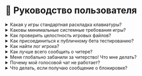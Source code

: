 # 📄 Руководство пользователя

<details>

<summary>Какая у игры стандартная раскладка клавиатуры?</summary>

W, A, S, D - управление движением\
E - взаимодействие\
C - бесшумная ходьба\
\[ПРОБЕЛ] - прыжок\
\[TAB] - Инвентарь\
\[ЛКМ] - Стрелять\
\[ПКМ] - Прицелиться\
M - Консоль администратора\
N - Список игроков\
Q - Активация голосового чата\
R - Перезарядка оружия\
V - Использовать радио/ближний чат у SCP-939\
F - Активировать способность

Горячие клавиши:\
1, 2 - Переключиться на оружие\
Ctrl - Переключиться на ключ карту (на самую высокую по уровню, имеющуюся в инвентаре)\
X - переключиться на медицинский предмет (на самый высокий по уровню, имеющийся в инвентаре)

</details>

<details>

<summary>Каковы минимальные системные требования игры?</summary>

ОС: Windows 8.1 или 10; 64 бит\
Процессор: Intel Core i5-6600k или эквивалент AMD\
Память: 6 ГБ ОЗУ\
Графика: GeForce GTX 1050 Ti с 2GB ОЗУ или эквивалент AMD, требуется DX11. Intel Graphics не поддерживается\
Жёсткий диск: 4 ГБ свободного места

</details>

<details>

<summary>Как проверить целостность игровых файлов?</summary>

* Перейдите в свою библиотеку  Steam.
* Щелкните правой кнопкой мыши на SCP: Secret Laboratory и выберите "Свойства" в нижней части списка.
* Перейдите на вкладку "Локальные файлы".
* После нажмите "Проверить целостность игровых файлов".

Пользователи Geforce Now могут сделать то же самое, сначала запустив игру на Geforce Now, а затем выполнив описанные выше действия.

</details>

<details>

<summary>Как присоединиться к публичному бета тестированию?</summary>

Библиотека Steam > SCP: Secret Laboratory > Свойства > БЕТА и выберите в меню: "beta - Публичная бета-ветка".

Обратите внимание, что опция выбора бета-версии будет доступна только в том случае, если публичная бета версия в настоящее время продолжается. Первая опубликованная версия SCP:SL всегда будет доступна для выбора в архивных целях.

</details>

<details>

<summary>Как найти лог игрока?</summary>

Расположение лога игрока:

* Библиотека Steam > SCP: Secret Laboratory > Свойства > Локальные файлы > Обзор локальных файлов.
* Запустите файл под названием 'log.bat'
* Лог игрока будет представлять собой текстовый файл с названием 'Player.log'

</details>

<details>

<summary>Как лучше всего сообщить о читере?</summary>

На данный момент сообщения о читерах лучше всего подавать владельцам сервера и администрации сервера, у которых есть доступ к боту Polaris. Обязательно сообщайте обо всех читерах администрации сервера, прежде чем выполнять следующие действия:

После сообщения о читере администрации сервера вы можете сообщить о нем сами, нажав N, чтобы открыть список игроков, а затем выбрав значок восклицания рядом с именем читера. Убедитесь, что в вашем сообщении выбран вариант, в котором указано, что пользователь, о котором сообщается, является читером.

</details>

<details>

<summary>Меня глобально забанили за читерство! Что мне делать?</summary>

Перейдите [СЮДА](https://support.scpslgame.com/ban-appeal)!

</details>

<details>

<summary>Почему мой голосовой чат не работает?</summary>

В первую очередь необходимо проверить, установлен ли микрофон в качестве устройства по умолчанию, поскольку SCP:SL использует в качестве источника входного аудио сигнала устройство по [умолчанию](https://www.tenforums.com/tutorials/111310-change-default-sound-input-device-windows-10-a.html).

Если это не помогло, также убедитесь, что "Эксклюзивный режим" отключен на вашем микрофоне. Для этого следуйте этому [руководству](https://help.audible.com.au/s/article/how-do-i-turn-off-exclusive-mode-for-a-windows-audio-playback-device).

Если два вышеуказанных способа не помогли, установка `mono` может решить эту проблему. Чтобы установить `mono`, сделайте следующее:

1. Щелкните правой кнопкой мыши на SCP:SL в Steam и выберите свойства.
2. Перейдите на вкладку "Локальные файлы".
3. Нажмите кнопку "Обзор локальных файлов".
4. Запустите файл с именем `mono` или `mono.msi`, если у вас включены расширения файлов (не запускайте файл `monoinstall.vdf`).
5. Пройдите через мастер установки `mono` и по его завершении перезагрузите компьютер.

Если у вас по-прежнему нет голосового чата, посмотрите лог игрока и найдите следующее:

* "Важный системный файл, необходимый для голосового чата, отсутствует, пожалуйста, установите все обновления Windows". Вы должны установить обновления либо с помощью инструмента Windows Update либо установить их вручную.

Голосовой чат работает, но мой микрофон издает жужжащие звуки! Убедитесь, что драйверы ваших наушников установлены и обновлены. В большинстве случаев это драйверы Realtek High Definition Audio.

И последнее, что вы можете попробовать, это зайти в папку с играми, открыть папку `SCPSL_Data` и удалить `AudioPluginDissonance`, затем проверить целостность игры.

Если голосовой чат все еще не работает! Нам нужно немного больше информации:

* Какой у вас микрофон?
* Подключен ли он через беспроводную сеть или USB?
* Установлен ли он в качестве микрофона по умолчанию в Windows?
* Слышите ли вы других людей или они просто не слышат вас?
* Проблема возникает на всех серверах?

</details>

<details>

<summary>Что делать, если получаю сообщение о блокировке?</summary>

### "ASN, с которого вы подключаетесь, глобально заблокирован." или "Вы были глобально заблокированы: Обнаружен прокси."

Если при подключении к серверу вы получили сообщение об ошибке, это означает, что ASN, с которого вы подключаетесь, был глобально забанен. Чтобы больше не получать это сообщение при подключении к серверу, вы должны соответствовать хотя бы ОДНОМУ из следующих критериев:

Для Steam:

1. Уровень аккаунта Steam не должен быть 0 (требуется публичный профиль).
2. Возраст вашей учетной записи должен быть больше 2 месяцев. (требуется публичный профиль)
3. Вы должны иметь SCP: Secret Laboratory в библиотеке Steam более 2 недель.
4. У вас не должен быть включен VPN или любое другое программное обеспечение, изменяющее IP-адрес.

Для Discord:

1. Ваш аккаунт должен быть старше 1 месяца.
2. У вас есть/была подписка Nitro.

### "Вы были глобально заблокированы: Не авторизован." или "Вы были глобально забанены: Отсутствует профиль Steam."

Если вы получаете это сообщение при подключении к серверу, это означает, что вы не настроили свой профиль Steam. Убедитесь, что вы правильно [настроили](https://www.reddit.com/r/Steam/comments/6ppu1y/how\_to\_setup\_steam\_profile/) свой профиль.&#x20;

### "Вы были глобально заблокированы: Publisher Ban."

Если вы получаете это сообщение, это означает, что вы были глобально забанены в игре и не сможете играть ни на одном публичном сервере. Если вы хотите обжаловать бан, пожалуйста, посетите эту [ссылку](https://steamcommunity.com/app/700330/discussions/0/3061870378081558108/) для получения дополнительной информации.

Обратите внимание, что техподдержка не может помочь вам с издательскими или банами в связи с читерством.

</details>
